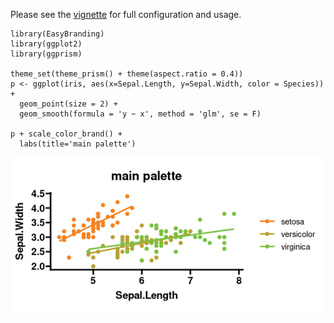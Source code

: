 Please see the [vignette](https://ranchobiosciences.github.io/EasyBranding/) for full configuration and usage.

```
library(EasyBranding)
library(ggplot2)
library(ggprism)

theme_set(theme_prism() + theme(aspect.ratio = 0.4))
p <- ggplot(iris, aes(x=Sepal.Length, y=Sepal.Width, color = Species)) +
  geom_point(size = 2) +
  geom_smooth(formula = 'y ~ x', method = 'glm', se = F)

p + scale_color_brand() + 
  labs(title='main palette')
```

![](inst/examples/demo.png)

